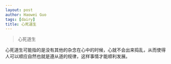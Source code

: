 ```yaml
---
layout: post
author: Haowei Guo
tags: [dairy]
title: 心死道生
---
```

> 心死道生

心死道生可能指的是没有其他的杂念在心中的时候，心就不会出来捣乱，从而使得人可以顺应自然也就是遵从道的规律，这样事情才能顺利发展。
